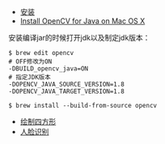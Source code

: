 
* [安装](https://opencv-java-tutorials.readthedocs.io/en/latest/01-installing-opencv-for-java.html#install-opencv-3-x-under-macos)
* [Install OpenCV for Java on Mac OS X](https://deepturf.wordpress.com/2016/08/08/install-opencv-on-mac-osx/)

安装编译jar的时候打开jdk以及制定jdk版本：
```
$ brew edit opencv
# OFF修改为ON
-DBUILD_opencv_java=ON
# 指定JDK版本
-DOPENCV_JAVA_SOURCE_VERSION=1.8 
-DOPENCV_JAVA_TARGET_VERSION=1.8

$ brew install --build-from-source opencv
```

* [绘制四方形](https://www.yiibai.com/opencv/opencv_drawing_rectangle.html)
* [人脸识别](https://blog.csdn.net/u010697780/article/details/89929132)


